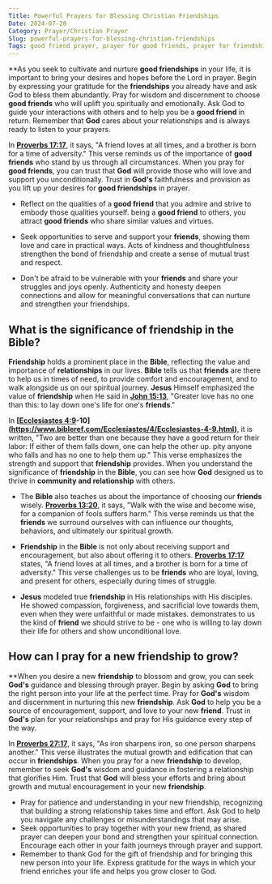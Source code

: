 ```yaml
---
Title: Powerful Prayers for Blessing Christian Friendships
Date: 2024-07-26
Category: Prayer/Christian Prayer
Slug: powerful-prayers-for-blessing-christian-friendships
Tags: good friend prayer, prayer for good friends, prayer for friendship and love, a friendship prayer, best friend prayer, prayer of friendship, prayer about friendship, prayer for a new friendship, friendship prayer, prayer for friendship, prayers for you friend, prayer, christian prayer
---
```

**As you seek to cultivate and nurture **good friendships** in your life, it is important to bring your desires and hopes before the Lord in prayer. Begin by expressing your gratitude for the **friendships** you already have and ask God to bless them abundantly. Pray for wisdom and discernment to choose **good friends** who will uplift you spiritually and emotionally. Ask God to guide your interactions with others and to help you be a **good friend** in return. Remember that **God** cares about your relationships and is always ready to listen to your prayers.

In **[Proverbs 17:17](https://www.bibleref.com/Proverbs/17/Proverbs-17-17.html)**, it says, "A friend loves at all times, and a brother is born for a time of adversity." This verse reminds us of the importance of **good friends** who stand by us through all circumstances. When you pray for **good friends**, you can trust that **God** will provide those who will love and support you unconditionally. Trust in **God's** faithfulness and provision as you lift up your desires for **good friendships** in prayer.

- Reflect on the qualities of a **good friend** that you admire and strive to embody those qualities yourself.  being a **good friend** to others, you attract **good friends** who share similar values and virtues.

- Seek opportunities to serve and support your **friends**, showing them love and care in practical ways. Acts of kindness and thoughtfulness strengthen the bond of friendship and create a sense of mutual trust and respect.

- Don't be afraid to be vulnerable with your **friends** and share your struggles and joys openly. Authenticity and honesty deepen connections and allow for meaningful conversations that can nurture and strengthen your friendships.


## What is the significance of friendship in the Bible?

**Friendship** holds a prominent place in the **Bible**, reflecting the value and importance of **relationships** in our lives.  **Bible** tells us that **friends** are there to help us in times of need, to provide comfort and encouragement, and to walk alongside us on our spiritual journey. **Jesus** Himself emphasized the value of **friendship** when He said in **[John 15:13](https://www.bibleref.com/John/15/John-15-13.html)**, "Greater love has no one than this: to lay down one's life for one's **friends**."

In **[[Ecclesiastes 4:9](https://www.bibleref.com/Ecclesiastes/4/Ecclesiastes-4-9.html)-10](https://www.bibleref.com/Ecclesiastes/4/Ecclesiastes-4-9.html)**, it is written, "Two are better than one because they have a good return for their labor: If either of them falls down, one can help the other up.  pity anyone who falls and has no one to help them up." This verse emphasizes the strength and support that **friendship** provides. When you understand the significance of **friendship** in the **Bible**, you can see how **God** designed us to thrive in **community and relationship** with others.

- The **Bible** also teaches us about the importance of choosing our **friends** wisely.  **[Proverbs 13:20](https://www.bibleref.com/Proverbs/13/Proverbs-13-20.html)**, it says, "Walk with the wise and become wise, for a companion of fools suffers harm." This verse reminds us that the **friends** we surround ourselves with can influence our thoughts, behaviors, and ultimately our spiritual growth.

- **Friendship** in the **Bible** is not only about receiving support and encouragement, but also about offering it to others. **[Proverbs 17:17](https://www.bibleref.com/Proverbs/17/Proverbs-17-17.html)** states, "A friend loves at all times, and a brother is born for a time of adversity." This verse challenges us to be **friends** who are loyal, loving, and present for others, especially during times of struggle.

- **Jesus** modeled true **friendship** in His relationships with His disciples. He showed compassion, forgiveness, and sacrificial love towards them, even when they were unfaithful or made mistakes.  demonstrates to us the kind of **friend** we should strive to be - one who is willing to lay down their life for others and show unconditional love.


## How can I pray for a new friendship to grow?

**When you desire a new **friendship** to blossom and grow, you can seek **God's** guidance and blessing through prayer. Begin by asking **God** to bring the right person into your life at the perfect time. Pray for **God's** wisdom and discernment in nurturing this new **friendship**. Ask **God** to help you be a source of encouragement, support, and love to your new **friend**. Trust in **God's** plan for your relationships and pray for His guidance every step of the way.

In **[Proverbs 27:17](https://www.bibleref.com/Proverbs/27/Proverbs-27-17.html)**, it says, "As iron sharpens iron, so one person sharpens another." This verse illustrates the mutual growth and edification that can occur in **friendships**. When you pray for a new **friendship** to develop, remember to seek **God's** wisdom and guidance in fostering a relationship that glorifies Him. Trust that **God** will bless your efforts and bring about growth and mutual encouragement in your new **friendship**.

- Pray for patience and understanding in your new friendship, recognizing that building a strong relationship takes time and effort. Ask God to help you navigate any challenges or misunderstandings that may arise.
- Seek opportunities to pray together with your new friend, as shared prayer can deepen your bond and strengthen your spiritual connection. Encourage each other in your faith journeys through prayer and support.
- Remember to thank God for the gift of friendship and for bringing this new person into your life. Express gratitude for the ways in which your friend enriches your life and helps you grow closer to God.